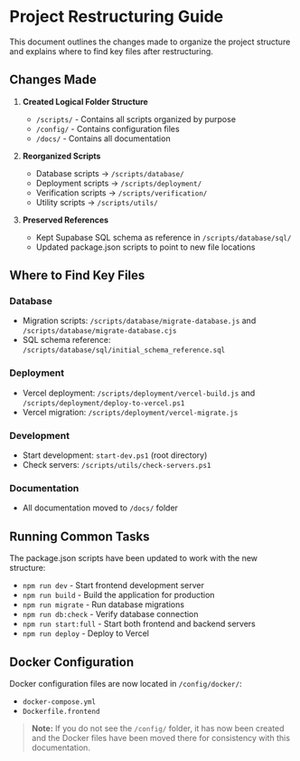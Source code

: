 # Project Restructuring Guide

This document outlines the changes made to organize the project structure and explains where to find key files after restructuring.

## Changes Made

1. **Created Logical Folder Structure**
   - `/scripts/` - Contains all scripts organized by purpose
   - `/config/` - Contains configuration files
   - `/docs/` - Contains all documentation

2. **Reorganized Scripts**
   - Database scripts → `/scripts/database/`
   - Deployment scripts → `/scripts/deployment/`
   - Verification scripts → `/scripts/verification/`
   - Utility scripts → `/scripts/utils/`

3. **Preserved References**
   - Kept Supabase SQL schema as reference in `/scripts/database/sql/`
   - Updated package.json scripts to point to new file locations

## Where to Find Key Files

### Database
- Migration scripts: `/scripts/database/migrate-database.js` and `/scripts/database/migrate-database.cjs`
- SQL schema reference: `/scripts/database/sql/initial_schema_reference.sql`

### Deployment
- Vercel deployment: `/scripts/deployment/vercel-build.js` and `/scripts/deployment/deploy-to-vercel.ps1`
- Vercel migration: `/scripts/deployment/vercel-migrate.js`

### Development
- Start development: `start-dev.ps1` (root directory)
- Check servers: `/scripts/utils/check-servers.ps1`

### Documentation
- All documentation moved to `/docs/` folder

## Running Common Tasks

The package.json scripts have been updated to work with the new structure:

- `npm run dev` - Start frontend development server
- `npm run build` - Build the application for production
- `npm run migrate` - Run database migrations
- `npm run db:check` - Verify database connection
- `npm run start:full` - Start both frontend and backend servers
- `npm run deploy` - Deploy to Vercel

## Docker Configuration

Docker configuration files are now located in `/config/docker/`:
- `docker-compose.yml`
- `Dockerfile.frontend`

> **Note:** If you do not see the `/config/` folder, it has now been created and the Docker files have been moved there for consistency with this documentation.
